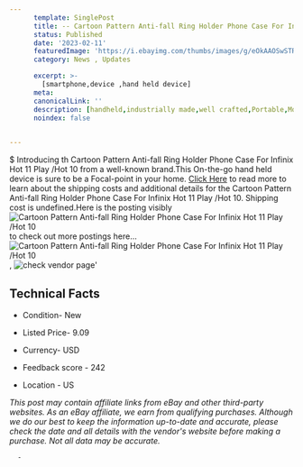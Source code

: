```yaml
---
      template: SinglePost
      title: -- Cartoon Pattern Anti-fall Ring Holder Phone Case For Infinix Hot 11 Play /Hot 10
      status: Published
      date: '2023-02-11'
      featuredImage: 'https://i.ebayimg.com/thumbs/images/g/eOkAAOSwSTRi6hN~/s-l225.jpg'
      category: News , Updates

      excerpt: >-
        [smartphone,device ,hand held device]
      meta:
      canonicalLink: ''
      description: [handheld,industrially made,well crafted,Portable,Mobile,Compact,Convenient,Lightweight,Maneuverable,Man-portable,Miniature,Carriable,Hand-held,Light,Holdable,Transportable,Mobile device,Pocket-sized,On-the-go,Wireless,Cordless,Compact size,Convenient size, smartphone,device ,hand held device]
      noindex: false
      

---
```

$
      Introducing th Cartoon Pattern Anti-fall Ring Holder Phone Case For Infinix Hot 11 Play /Hot 10 from a well-known brand.This On-the-go hand held device is sure to be a Focal-point in your home. [Click Here](https://www.ebay.com/itm/125445858344?hash=item1d3527e428%3Ag%3AeOkAAOSwSTRi6hN%7E&mkevt=1&mkcid=1&mkrid=711-53200-19255-0&campid=%253CePNCampaignId%253E&customid=%253CreferenceId%253E&toolid=10049) to read more to learn about the shipping costs and additional details for the Cartoon Pattern Anti-fall Ring Holder Phone Case For Infinix Hot 11 Play /Hot 10. Shipping cost is undefined.Here is the posting visibly ![Cartoon Pattern Anti-fall Ring Holder Phone Case For Infinix Hot 11 Play /Hot 10](https://i.ebayimg.com/thumbs/images/g/eOkAAOSwSTRi6hN~/s-l225.jpg) to check out more postings here... ![Cartoon Pattern Anti-fall Ring Holder Phone Case For Infinix Hot 11 Play /Hot 10](https://i.ebayimg.com/images/g/eOkAAOSwSTRi6hN~/s-l1200.jpg), ![check vendor page](https://origin-galleryplus.ebayimg.com/ws/web/125445858344_2_0_1/225x225.jpg,https://origin-galleryplus.ebayimg.com/ws/web/125445858344_3_0_1/225x225.jpg)'

      

 ## Technical Facts 



     
      

 - Condition- New 


      

 - Listed Price- 9.09 


      

 - Currency- USD 


      

 - Feedback score - 242 


      

 - Location - US 


      
      

 *_This post may contain affiliate links from eBay and other third-party websites. As an eBay affiliate, we earn from qualifying purchases. Although we do our best to keep the information up-to-date and accurate, please check the date and all details with the vendor's website before making a purchase. Not all data may be accurate._*




      -
